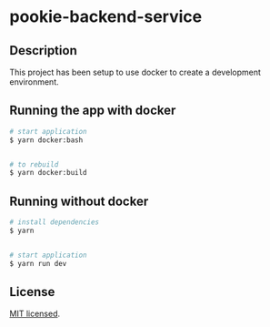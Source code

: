 # pookie-backend-service

## Description

This project has been setup to use docker to create a development environment.

## Running the app with docker

```bash
# start application
$ yarn docker:bash


# to rebuild
$ yarn docker:build
```

## Running without docker

```bash
# install dependencies
$ yarn


# start application
$ yarn run dev

```


## License

[MIT licensed](LICENSE).
